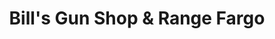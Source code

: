 ---
title: "Bill's Gun Shop & Range Fargo"
url: /fargo/bills-gun-shop-and-range-fargo/
shop: weapons
---